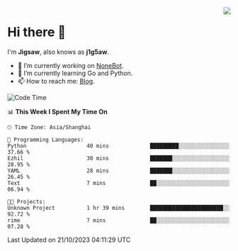 <a href="#">
  <img align="right" src="https://github-readme-stats.vercel.app/api?username=j1g5awi&count_private=true&show_icons=true&title_color=80070B&text_color=B3B3B3&bg_color=212121&icon_color=80070B" />
</a>

# Hi there 👋

I'm **Jigsaw**, also knows as **j1g5aw**.

- 🔭 I’m currently working on [NoneBot](https://github.com/nonebot).
- 🌱 I’m currently learning Go and Python.
- 📫 How to reach me: [Blog](https://blog.maddestroyer.xyz/).

<!--START_SECTION:waka-->
![Code Time](http://img.shields.io/badge/Code%20Time-1%2C272%20hrs%2035%20mins-blue)

📊 **This Week I Spent My Time On** 

```text
🕑︎ Time Zone: Asia/Shanghai

💬 Programming Languages: 
Python                   40 mins             █████████░░░░░░░░░░░░░░░░   37.66 % 
Ezhil                    30 mins             ███████░░░░░░░░░░░░░░░░░░   28.95 % 
YAML                     28 mins             ███████░░░░░░░░░░░░░░░░░░   26.45 % 
Text                     7 mins              ██░░░░░░░░░░░░░░░░░░░░░░░   06.94 % 

🐱‍💻 Projects: 
Unknown Project          1 hr 39 mins        ███████████████████████░░   92.72 % 
rime                     7 mins              ██░░░░░░░░░░░░░░░░░░░░░░░   07.28 % 
```


 Last Updated on 21/10/2023 04:11:29 UTC
<!--END_SECTION:waka-->

